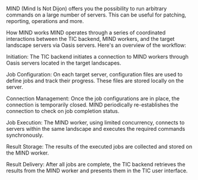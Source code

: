 

MIND (Mind Is Not Dijon) offers you the possibility to run arbitrary commands on a large number of servers. This can be useful for patching, reporting, operations and more.

How MIND works
MIND operates through a series of coordinated interactions between the TIC backend, MIND workers, and the target landscape servers via Oasis servers. Here's an overview of the workflow:

Initiation:
The TIC backend initiates a connection to MIND workers through Oasis servers located in the target landscapes.

Job Configuration:
On each target server, configuration files are used to define jobs and track their progress. These files are stored locally on the server.

Connection Management:
Once the job configurations are in place, the connection is temporarily closed. MIND periodically re-establishes the connection to check on job completion status.

Job Execution:
The MIND worker, using limited concurrency, connects to servers within the same landscape and executes the required commands synchronously.

Result Storage:
The results of the executed jobs are collected and stored on the MIND worker.

Result Delivery:
After all jobs are complete, the TIC backend retrieves the results from the MIND worker and presents them in the TIC user interface.